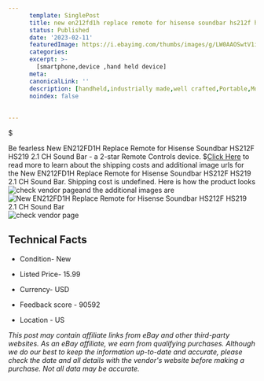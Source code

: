 ```yaml
---
      template: SinglePost
      title: new en212fd1h replace remote for hisense soundbar hs212f hs219 2 1 ch sound bar
      status: Published
      date: '2023-02-11'
      featuredImage: https://i.ebayimg.com/thumbs/images/g/LW0AAOSwtV1idcVe/s-l225.jpg
      categories: 
      excerpt: >-
        [smartphone,device ,hand held device]
      meta:
      canonicalLink: ''
      description: [handheld,industrially made,well crafted,Portable,Mobile,Compact,Convenient,Lightweight,Maneuverable,Man-portable,Miniature,Carriable,Hand-held,Light,Holdable,Transportable,Mobile device,Pocket-sized,On-the-go,Wireless,Cordless,Compact size,Convenient size, smartphone,device ,hand held device]
      noindex: false
      
        
---
```

$

Be fearless New EN212FD1H Replace Remote for Hisense Soundbar HS212F HS219 2.1 CH Sound Bar - a 2-star Remote Controls device.
$[Click Here](https://www.ebay.com/itm/224974880820?hash=item34618c4034%3Ag%3ALW0AAOSwtV1idcVe&mkevt=1&mkcid=1&mkrid=711-53200-19255-0&campid=%253CePNCampaignId%253E&customid=%253CreferenceId%253E&toolid=10049) to read more to learn about the shipping costs and additional image urls for the New EN212FD1H Replace Remote for Hisense Soundbar HS212F HS219 2.1 CH Sound Bar. Shipping cost is undefined. Here is how the product looks ![check vendor page](https://i.ebayimg.com/thumbs/images/g/LW0AAOSwtV1idcVe/s-l225.jpg)and the additional images are![New EN212FD1H Replace Remote for Hisense Soundbar HS212F HS219 2.1 CH Sound Bar](https://i.ebayimg.com/images/g/LW0AAOSwtV1idcVe/s-l1600.jpg)![check vendor page](https://origin-galleryplus.ebayimg.com/ws/web/224974880820_2_0_1/225x225.jpg,https://origin-galleryplus.ebayimg.com/ws/web/224974880820_3_0_1/225x225.jpg,https://origin-galleryplus.ebayimg.com/ws/web/224974880820_4_0_1/225x225.jpg,https://origin-galleryplus.ebayimg.com/ws/web/224974880820_5_0_1/225x225.jpg,https://origin-galleryplus.ebayimg.com/ws/web/224974880820_6_0_1/225x225.jpg)



 ## Technical Facts 



     
      

 - Condition- New 


      

 - Listed Price- 15.99 


      

 - Currency- USD 


      

 - Feedback score - 90592 


      

 - Location - US 


      
      

 *_This post may contain affiliate links from eBay and other third-party websites. As an eBay affiliate, we earn from qualifying purchases. Although we do our best to keep the information up-to-date and accurate, please check the date and all details with the vendor's website before making a purchase. Not all data may be accurate._*






